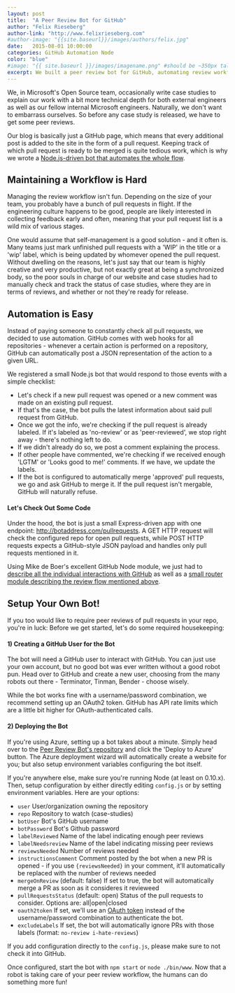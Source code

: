 ```yaml
---
layout: post
title:  "A Peer Review Bot for GitHub"
author: "Felix Rieseberg"
author-link: "http://www.felixrieseberg.com"
#author-image: "{{site.baseurl}}/images/authors/felix.jpg"
date:   2015-08-01 10:00:00
categories: GitHub Automation Node
color: "blue"
#image: "{{ site.baseurl }}/images/imagename.png" #should be ~350px tall
excerpt: We built a peer review bot for GitHub, automating review workflows for pull requests - so that humans can spend their time with more fun things.
---
```


We, in Microsoft's Open Source team, occasionally write case studies to explain our work with a bit more technical depth for both external engineers as well as our fellow internal Microsoft engineers. Naturally, we don't want to embarrass ourselves. So before any case study is released, we have to get some peer reviews.

Our blog is basically just a GitHub page, which means that every additional post is added to the site in the form of a pull request. Keeping track of which pull request is ready to be merged is quite tedious work, which is why we wrote a [Node.js-driven bot that automates the whole flow](http://github.com/felixrieseberg/peer-review-bot).

## Maintaining a Workflow is Hard
Managing the review workflow isn't fun. Depending on the size of your team, you probably have a bunch of pull requests in flight. If the engineering culture happens to be good, people are likely interested in collecting feedback early and often, meaning that your pull request list is a wild mix of various stages.

One would assume that self-management is a good solution - and it often is. Many teams just mark unfinished pull requests with a 'WIP' in the title or a 'wip' label, which is being updated by whomever opened the pull request. Without dwelling on the reasons, let's just say that our team is highly creative and very productive, but not exactly great at being a synchronized body, so the poor souls in charge of our website and case studies had to manually check and track the status of case studies, where they are in terms of reviews, and whether or not they're ready for release.

## Automation is Easy
Instead of paying someone to constantly check all pull requests, we decided to use automation. GitHub comes with web hooks for all repositories - whenever a certain action is performed on a repository, GitHub can automatically post a JSON representation of the action to a given URL.

We registered a small Node.js bot that would respond to those events with a simple checklist:

* Let's check if a new pull request was opened or a new comment was made on an existing pull request.
* If that's the case, the bot pulls the latest information about said pull request from GitHub.
* Once we got the info, we're checking if the pull request is already labeled. If it's labeled as 'no-review' or as 'peer-reviewed', we stop right away - there's nothing left to do.
* If we didn't already do so, we post a comment explaining the process.
* If other people have commented, we're checking if we received enough 'LGTM' or 'Looks good to me!' comments. If we have, we update the labels.
* If the bot is configured to automatically merge 'approved' pull requests, we go and ask GitHub to merge it. If the pull request isn't mergable, GitHub will naturally refuse. 

#### Let's Check Out Some Code
Under the hood, the bot is just a small Express-driven app with one endpoint: http://botaddress.com/pullrequests. A GET HTTP request will check the configured repo for open pull requests, while POST HTTP requests expects a GitHub-style JSON payload and handles only pull requests mentioned in it.

Using Mike de Boer's excellent GitHub Node module, we just had to [describe all the individual interactions with GitHub](https://github.com/felixrieseberg/peer-review-bot/blob/master/bot.js) as well as a [small router module describing the review flow mentioned above](https://github.com/felixrieseberg/peer-review-bot/blob/master/routes/pullrequest.js).

## Setup Your Own Bot!
If you too would like to require peer reviews of pull requests in your repo, you're in luck:  Before we get started, let's do some required housekeeping:

#### 1) Creating a GitHub User for the Bot
The bot will need a GitHub user to interact with GitHub. You can just use your own account, but no good bot was ever written without a good robot pun. Head over to GitHub and create a new user, choosing from the many robots out there - Terminator, Tinman, Bender - choose wisely.

While the bot works fine with a username/password combination, we recommend setting up an OAuth2 token. GitHub has API rate limits which are a little bit higher for OAuth-authenticated calls.

#### 2) Deploying the Bot
If you're using Azure, setting up a bot takes about a minute. Simply head over to the [Peer Review Bot's repository](http://github.com/felixrieseberg/peer-review-bot) and click the 'Deploy to Azure' button. The Azure deployment wizard will automatically create a website for you; but also setup environment variables configuring the bot itself.

If you're anywhere else, make sure you're running Node (at least on 0.10.x). Then, setup configuration by either directly editing `config.js` or by setting environment variables. Here are your options:

* `user` User/organization owning the repository
* `repo` Repository to watch (case-studies)
* `botUser` Bot's GitHub username
* `botPassword` Bot's Github password
* `labelReviewed` Name of the label indicating enough peer reviews
* `labelNeedsreview` Name of the label indicating missing peer reviews
* `reviewsNeeded` Number of reviews needed 
* `instructionsComment` Comment posted by the bot when a new PR is opened - if you use `{reviewsNeeded}` in your comment, it'll automatically be replaced with the number of reviews needed
* `mergeOnReview` (default: false) If set to true, the bot will automatically merge a PR as soon as it consideres it revieweed
* `pullRequestsStatus` (default: open) Status of the pull requests to consider. Options are: all|open|closed
* `oauth2token` If set, we'll use an [OAuth token](https://help.github.com/articles/creating-an-access-token-for-command-line-use/) instead of the username/password combination to authenticate the bot.
* `excludeLabels` If set, the bot will automatically ignore PRs with those labels (format: `no-review i-hate-reviews`)

If you add configuration directly to the `config.js`, please make sure to not check it into GitHub.

Once configured, start the bot with `npm start` or `node ./bin/www`. Now that a robot is taking care of your peer review workflow, the humans can do something more fun!